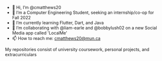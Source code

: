 - 👋 Hi, I’m @cmatthews20
- 👀 I’m a Computer Engineering Student, seeking an internship/co-op for Fall 2022
- 🌱 I’m currently learning Flutter, Dart, and Java
- 💞️ I’m collaborating with @liam-earle and @bobbylush02 on a new Social Media app called 'LocalMe'
- 📫 How to reach me: cmatthews20@mun.ca

My repositories consist of university coursework, personal projects, and extracurriculars
<!---
Cole-Matthews/Cole-Matthews is a ✨ special ✨ repository because its `README.md` (this file) appears on your GitHub profile.
You can click the Preview link to take a look at your changes.
--->
